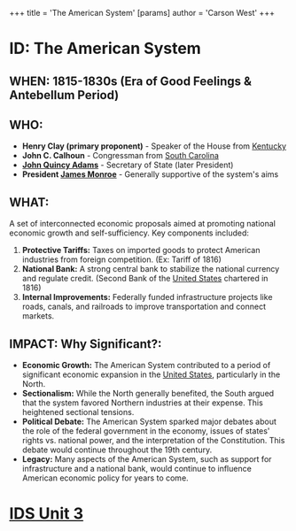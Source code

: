 +++
 title = 'The American System'
[params]
	author = 'Carson West'
+++
# ID: The American System
## WHEN: 1815-1830s (Era of Good Feelings & Antebellum Period)

## WHO: 
* **Henry Clay (primary proponent)** - Speaker of the House from [Kentucky](./../kentucky/)
* **John C. Calhoun** - Congressman from [South Carolina](./../south-carolina/)
* **[John Quincy Adams](./../john-quincy-adams/)** - Secretary of State (later President)
* **President [James Monroe](./../james-monroe/)** - Generally supportive of the system's aims

## WHAT: 
A set of interconnected economic proposals aimed at promoting national economic growth and self-sufficiency. Key components included:

1. **Protective Tariffs:**  Taxes on imported goods to protect American industries from foreign competition. (Ex: Tariff of 1816)
2. **National Bank:** A strong central bank to stabilize the national currency and regulate credit. (Second Bank of the [United States](./../united-states/) chartered in 1816) 
3. **Internal Improvements:**  Federally funded infrastructure projects like roads, canals, and railroads to improve transportation and connect markets.

## IMPACT: Why Significant?: 

* **Economic Growth:** The American System contributed to a period of significant economic expansion in the [United States](./../united-states/), particularly in the North.
* **Sectionalism:** While the North generally benefited, the South argued that the system favored Northern industries at their expense. This heightened sectional tensions.
* **Political Debate:** The American System sparked major debates about the role of the federal government in the economy, issues of states' rights vs. national power, and the interpretation of the Constitution. This debate would continue throughout the 19th century. 
* **Legacy:** Many aspects of the American System, such as support for infrastructure and a national bank, would continue to influence American economic policy for years to come. 

# [IDS Unit 3](./../ids-unit-3/)